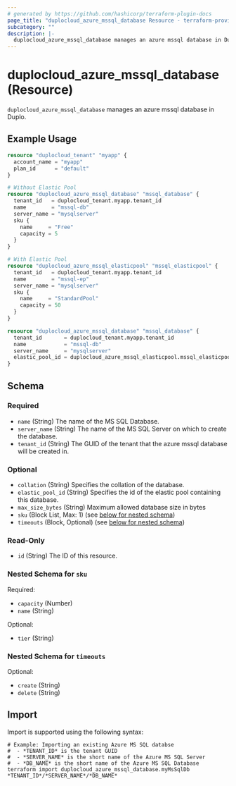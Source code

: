 ```yaml
---
# generated by https://github.com/hashicorp/terraform-plugin-docs
page_title: "duplocloud_azure_mssql_database Resource - terraform-provider-duplocloud"
subcategory: ""
description: |-
  duplocloud_azure_mssql_database manages an azure mssql database in Duplo.
---
```


# duplocloud_azure_mssql_database (Resource)

`duplocloud_azure_mssql_database` manages an azure mssql database in Duplo.

## Example Usage

```terraform
resource "duplocloud_tenant" "myapp" {
  account_name = "myapp"
  plan_id      = "default"
}

# Without Elastic Pool
resource "duplocloud_azure_mssql_database" "mssql_database" {
  tenant_id   = duplocloud_tenant.myapp.tenant_id
  name        = "mssql-db"
  server_name = "mysqlserver"
  sku {
    name     = "Free"
    capacity = 5
  }
}

# With Elastic Pool
resource "duplocloud_azure_mssql_elasticpool" "mssql_elasticpool" {
  tenant_id   = duplocloud_tenant.myapp.tenant_id
  name        = "mssql-ep"
  server_name = "mysqlserver"
  sku {
    name     = "StandardPool"
    capacity = 50
  }
}

resource "duplocloud_azure_mssql_database" "mssql_database" {
  tenant_id       = duplocloud_tenant.myapp.tenant_id
  name            = "mssql-db"
  server_name     = "mysqlserver"
  elastic_pool_id = duplocloud_azure_mssql_elasticpool.mssql_elasticpool.elastic_pool_id
}
```

<!-- schema generated by tfplugindocs -->
## Schema

### Required

- `name` (String) The name of the MS SQL Database.
- `server_name` (String) The name of the MS SQL Server on which to create the database.
- `tenant_id` (String) The GUID of the tenant that the azure mssql database will be created in.

### Optional

- `collation` (String) Specifies the collation of the database.
- `elastic_pool_id` (String) Specifies the id of the elastic pool containing this database.
- `max_size_bytes` (String) Maximum allowed database size in bytes
- `sku` (Block List, Max: 1) (see [below for nested schema](#nestedblock--sku))
- `timeouts` (Block, Optional) (see [below for nested schema](#nestedblock--timeouts))

### Read-Only

- `id` (String) The ID of this resource.

<a id="nestedblock--sku"></a>
### Nested Schema for `sku`

Required:

- `capacity` (Number)
- `name` (String)

Optional:

- `tier` (String)


<a id="nestedblock--timeouts"></a>
### Nested Schema for `timeouts`

Optional:

- `create` (String)
- `delete` (String)

## Import

Import is supported using the following syntax:

```shell
# Example: Importing an existing Azure MS SQL databse
#  - *TENANT_ID* is the tenant GUID
#  - *SERVER_NAME* is the short name of the Azure MS SQL Server
#  - *DB_NAME* is the short name of the Azure MS SQL Database
terraform import duplocloud_azure_mssql_database.myMsSqlDb *TENANT_ID*/*SERVER_NAME*/*DB_NAME*
```
